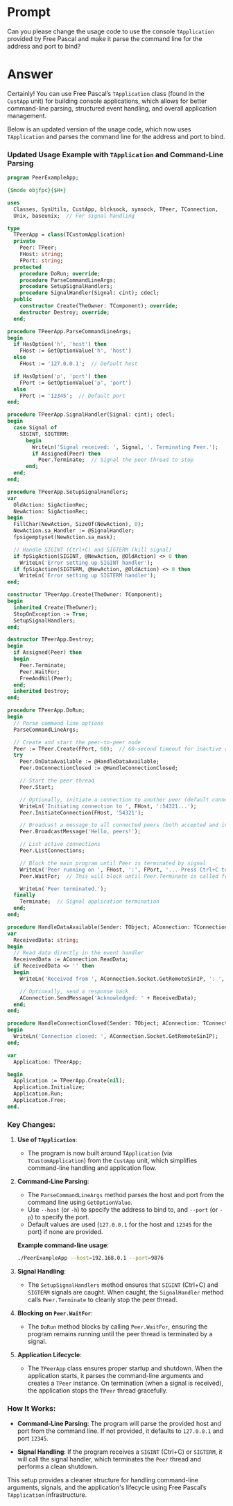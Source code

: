 # Prompt

Can you please change the usage code to use the console `TApplication` provided by Free Pascal and make it parse the command line for the address and port to bind?

# Answer

Certainly! You can use Free Pascal’s `TApplication` class (found in the `CustApp` unit) for building console applications, which allows for better command-line parsing, structured event handling, and overall application management.

Below is an updated version of the usage code, which now uses `TApplication` and parses the command line for the address and port to bind.

### Updated Usage Example with `TApplication` and Command-Line Parsing

```pascal
program PeerExampleApp;

{$mode objfpc}{$H+}

uses
  Classes, SysUtils, CustApp, blcksock, synsock, TPeer, TConnection, 
  Unix, baseunix;  // For signal handling

type
  TPeerApp = class(TCustomApplication)
  private
    Peer: TPeer;
    FHost: string;
    FPort: string;
  protected
    procedure DoRun; override;
    procedure ParseCommandLineArgs;
    procedure SetupSignalHandlers;
    procedure SignalHandler(Signal: cint); cdecl;
  public
    constructor Create(TheOwner: TComponent); override;
    destructor Destroy; override;
  end;

procedure TPeerApp.ParseCommandLineArgs;
begin
  if HasOption('h', 'host') then
    FHost := GetOptionValue('h', 'host')
  else
    FHost := '127.0.0.1';  // Default host

  if HasOption('p', 'port') then
    FPort := GetOptionValue('p', 'port')
  else
    FPort := '12345';  // Default port
end;

procedure TPeerApp.SignalHandler(Signal: cint); cdecl;
begin
  case Signal of
    SIGINT, SIGTERM: 
      begin
        WriteLn('Signal received: ', Signal, '. Terminating Peer.');
        if Assigned(Peer) then
          Peer.Terminate;  // Signal the peer thread to stop
      end;
  end;
end;

procedure TPeerApp.SetupSignalHandlers;
var
  OldAction: SigActionRec;
  NewAction: SigActionRec;
begin
  FillChar(NewAction, SizeOf(NewAction), 0);
  NewAction.sa_Handler := @SignalHandler;
  fpsigemptyset(NewAction.sa_mask);

  // Handle SIGINT (Ctrl+C) and SIGTERM (kill signal)
  if fpSigAction(SIGINT, @NewAction, @OldAction) <> 0 then
    WriteLn('Error setting up SIGINT handler');
  if fpSigAction(SIGTERM, @NewAction, @OldAction) <> 0 then
    WriteLn('Error setting up SIGTERM handler');
end;

constructor TPeerApp.Create(TheOwner: TComponent);
begin
  inherited Create(TheOwner);
  StopOnException := True;
  SetupSignalHandlers;
end;

destructor TPeerApp.Destroy;
begin
  if Assigned(Peer) then
  begin
    Peer.Terminate;
    Peer.WaitFor;
    FreeAndNil(Peer);
  end;
  inherited Destroy;
end;

procedure TPeerApp.DoRun;
begin
  // Parse command line options
  ParseCommandLineArgs;

  // Create and start the peer-to-peer node
  Peer := TPeer.Create(FPort, 60);  // 60-second timeout for inactive connections
  try
    Peer.OnDataAvailable := @HandleDataAvailable;
    Peer.OnConnectionClosed := @HandleConnectionClosed;

    // Start the peer thread
    Peer.Start;

    // Optionally, initiate a connection to another peer (default connection)
    WriteLn('Initiating connection to ', FHost, ':54321...');
    Peer.InitiateConnection(FHost, '54321');

    // Broadcast a message to all connected peers (both accepted and initiated connections)
    Peer.BroadcastMessage('Hello, peers!');

    // List active connections
    Peer.ListConnections;

    // Block the main program until Peer is terminated by signal
    WriteLn('Peer running on ', FHost, ':', FPort, '... Press Ctrl+C to stop.');
    Peer.WaitFor;  // This will block until Peer.Terminate is called from the signal handler

    WriteLn('Peer terminated.');
  finally
    Terminate;  // Signal application termination
  end;
end;

procedure HandleDataAvailable(Sender: TObject; AConnection: TConnection);
var
  ReceivedData: string;
begin
  // Read data directly in the event handler
  ReceivedData := AConnection.ReadData;
  if ReceivedData <> '' then
  begin
    WriteLn('Received from ', AConnection.Socket.GetRemoteSinIP, ': ', ReceivedData);

    // Optionally, send a response back
    AConnection.SendMessage('Acknowledged: ' + ReceivedData);
  end;
end;

procedure HandleConnectionClosed(Sender: TObject; AConnection: TConnection);
begin
  WriteLn('Connection closed: ', AConnection.Socket.GetRemoteSinIP);
end;

var
  Application: TPeerApp;

begin
  Application := TPeerApp.Create(nil);
  Application.Initialize;
  Application.Run;
  Application.Free;
end.
```

### Key Changes:

1. **Use of `TApplication`**:
   - The program is now built around `TApplication` (via `TCustomApplication`) from the `CustApp` unit, which simplifies command-line handling and application flow.

2. **Command-Line Parsing**:
   - The `ParseCommandLineArgs` method parses the host and port from the command line using `GetOptionValue`.
   - Use `--host` (or `-h`) to specify the address to bind to, and `--port` (or `-p`) to specify the port.
   - Default values are used (`127.0.0.1` for the host and `12345` for the port) if none are provided.

   **Example command-line usage**:
   ```bash
   ./PeerExampleApp --host=192.168.0.1 --port=9876
   ```

3. **Signal Handling**:
   - The `SetupSignalHandlers` method ensures that `SIGINT` (Ctrl+C) and `SIGTERM` signals are caught. When caught, the `SignalHandler` method calls `Peer.Terminate` to cleanly stop the peer thread.

4. **Blocking on `Peer.WaitFor`**:
   - The `DoRun` method blocks by calling `Peer.WaitFor`, ensuring the program remains running until the peer thread is terminated by a signal.

5. **Application Lifecycle**:
   - The `TPeerApp` class ensures proper startup and shutdown. When the application starts, it parses the command-line arguments and creates a `TPeer` instance. On termination (when a signal is received), the application stops the `TPeer` thread gracefully.

### How It Works:

- **Command-Line Parsing**:
   The program will parse the provided host and port from the command line. If not provided, it defaults to `127.0.0.1` and port `12345`.

- **Signal Handling**:
   If the program receives a `SIGINT` (Ctrl+C) or `SIGTERM`, it will call the signal handler, which terminates the `Peer` thread and performs a clean shutdown.

This setup provides a cleaner structure for handling command-line arguments, signals, and the application's lifecycle using Free Pascal’s `TApplication` infrastructure.